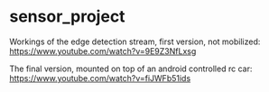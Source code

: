 # sensor_project

Workings of the edge detection stream, first version, not mobilized:
  https://www.youtube.com/watch?v=9E9Z3NfLxsg
  
The final version, mounted on top of an android controlled rc car:
  https://www.youtube.com/watch?v=fiJWFb51ids
